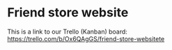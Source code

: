 # Friend store website
This is a link to our Trello (Kanban) board: https://trello.com/b/Ox6QAgGS/friend-store-websitete
